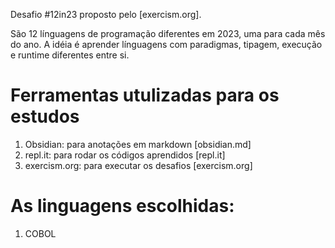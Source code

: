Desafio #12in23 proposto pelo [exercism.org]. 

São 12 línguagens de programação diferentes em 2023, uma para cada mês do ano. A idéia é aprender línguagens com paradigmas, tipagem, execução e runtime diferentes entre si.

# Ferramentas utulizadas para os estudos
1. Obsidian: para anotações em markdown [obsidian.md]
2. repl.it: para rodar os códigos aprendidos [repl.it]
3. exercism.org: para executar os desafios [exercism.org]

# As linguagens escolhidas:
1. COBOL 
